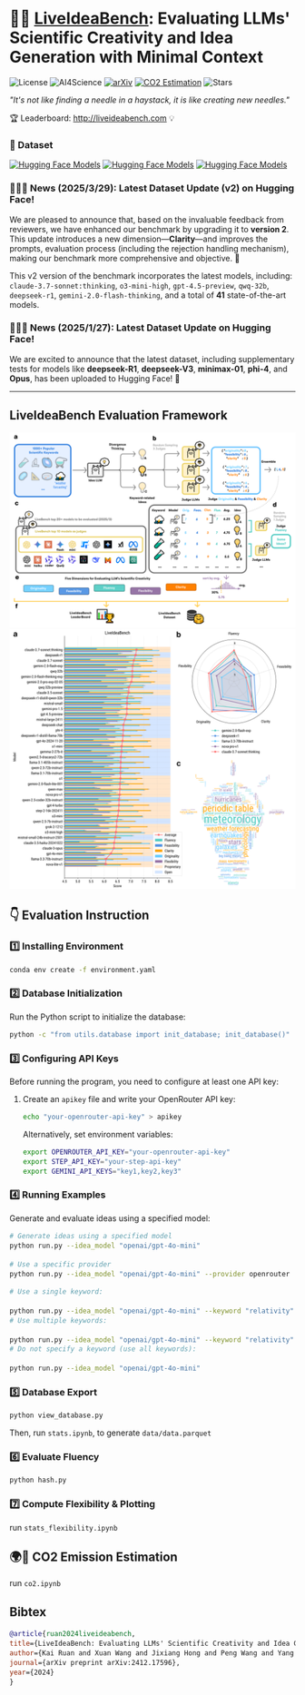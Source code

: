# 🤖💡 [LiveIdeaBench](http://liveideabench.com): Evaluating LLMs' Scientific Creativity and Idea Generation with Minimal Context

![License](https://img.shields.io/badge/License-MIT-2196F3.svg)
![AI4Science](https://img.shields.io/badge/AI4Science-8A2BE2)
[![arXiv](https://img.shields.io/badge/arXiv-2412.17596-b31b1b.svg)](https://arxiv.org/abs/2412.17596)
[![CO2 Estimation](https://img.shields.io/badge/🌍🌱-CO2%20Estimation-brightgreen)](https://github.com/x66ccff/liveideabench/blob/main/co2.ipynb)
![Stars](https://img.shields.io/github/stars/x66ccff/liveideabench)


_"It's not like finding a needle in a haystack, it is like creating new needles."_


🏆 Leaderboard: http://liveideabench.com 💡

### 🤗 Dataset

[![Hugging Face Models](https://img.shields.io/badge/%F0%9F%A4%97%20Hugging%20Face-Dataset_V1-yellow)](https://huggingface.co/datasets/6cf/liveideabench) [![Hugging Face Models](https://img.shields.io/badge/%F0%9F%A4%97%20Hugging%20Face-Dataset_V1_DLC_250127-yellow)](https://huggingface.co/datasets/6cf/liveideabench-DLC-250127) [![Hugging Face Models](https://img.shields.io/badge/%F0%9F%A4%97%20Hugging%20Face-Dataset_V2-yellow)](https://huggingface.co/datasets/6cf/liveideabench-v2)


### 🧠✨🎉 News (2025/3/29): Latest Dataset Update (v2) on Hugging Face! 

We are pleased to announce that, based on the invaluable feedback from reviewers, we have enhanced our benchmark by upgrading it to **version 2**. This update introduces a new dimension—**Clarity**—and improves the prompts, evaluation process (including the rejection handling mechanism), making our benchmark more comprehensive and objective. 🚀

This v2 version of the benchmark incorporates the latest models, including: `claude-3.7-sonnet:thinking`, `o3-mini-high`, `gpt-4.5-preview`, `qwq-32b`, `deepseek-r1`, `gemini-2.0-flash-thinking`, and a total of **41** state-of-the-art models.

### 🧠✨🎉 News (2025/1/27): Latest Dataset Update on Hugging Face! 

We are excited to announce that the latest dataset, including supplementary tests for models like **deepseek-R1**, **deepseek-V3**, **minimax-01**, **phi-4**, and **Opus**, has been uploaded to Hugging Face! 🚀

---

## LiveIdeaBench Evaluation Framework
![LiveIdeaBench Evaluation Framework](./assets/image.png)
![Leaderboard](./assets/bench.png)

## 👇 Evaluation Instruction

### 1️⃣ Installing Environment

```bash
conda env create -f environment.yaml
```

### 2️⃣ Database Initialization

Run the Python script to initialize the database:
```bash
python -c "from utils.database import init_database; init_database()"
```

### 3️⃣ Configuring API Keys

Before running the program, you need to configure at least one API key:

1. Create an `apikey` file and write your OpenRouter API key:
   ```bash
   echo "your-openrouter-api-key" > apikey
   ```

   Alternatively, set environment variables:
   ```bash
   export OPENROUTER_API_KEY="your-openrouter-api-key"
   export STEP_API_KEY="your-step-api-key"
   export GEMINI_API_KEYS="key1,key2,key3"
   ```

### 4️⃣ Running Examples

Generate and evaluate ideas using a specified model:

```bash
# Generate ideas using a specified model
python run.py --idea_model "openai/gpt-4o-mini"

# Use a specific provider
python run.py --idea_model "openai/gpt-4o-mini" --provider openrouter
```

```bash
# Use a single keyword:

python run.py --idea_model "openai/gpt-4o-mini" --keyword "relativity"
# Use multiple keywords:

python run.py --idea_model "openai/gpt-4o-mini" --keyword "relativity" "periodic table"
# Do not specify a keyword (use all keywords):

python run.py --idea_model "openai/gpt-4o-mini"
```

### 5️⃣ Database Export

```bash
python view_database.py      
```
Then, run `stats.ipynb`, to generate `data/data.parquet`

### 6️⃣ Evaluate Fluency

```bash
python hash.py
```

### 7️⃣ Compute Flexibility & Plotting

run `stats_flexibility.ipynb`


## 🌍🌱 CO2 Emission Estimation

run `co2.ipynb`




## Bibtex


```bibtex
@article{ruan2024liveideabench,
title={LiveIdeaBench: Evaluating LLMs' Scientific Creativity and Idea Generation with Minimal Context},
author={Kai Ruan and Xuan Wang and Jixiang Hong and Peng Wang and Yang Liu and Hao Sun},
journal={arXiv preprint arXiv:2412.17596},
year={2024}
}
```
